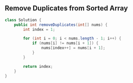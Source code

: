 ## Remove Duplicates from Sorted Array

```java
class Solution {
    public int removeDuplicates(int[] nums) {
        int index = 1;

        for (int i = 0; i < nums.length - 1; i++) {
            if (nums[i] != nums[i + 1]) {
                nums[index++] = nums[i + 1];
            }
        }

        return index;
    }
}
```
